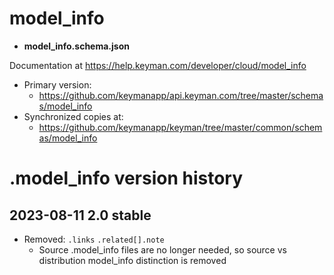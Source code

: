 # model_info

* **model_info.schema.json**

Documentation at https://help.keyman.com/developer/cloud/model_info

* Primary version:
  * https://github.com/keymanapp/api.keyman.com/tree/master/schemas/model_info
* Synchronized copies at:
  * https://github.com/keymanapp/keyman/tree/master/common/schemas/model_info

# .model_info version history

## 2023-08-11 2.0 stable
* Removed:
    `.links`
    `.related[].note`
  - Source .model_info files are no longer needed, so source vs distribution
    model_info distinction is removed
